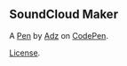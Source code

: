 SoundCloud Maker
---------------


A [Pen](https://codepen.io/aadesida/pen/apezQp) by [Adz](https://codepen.io/aadesida) on [CodePen](https://codepen.io).

[License](https://codepen.io/aadesida/pen/apezQp/license).
